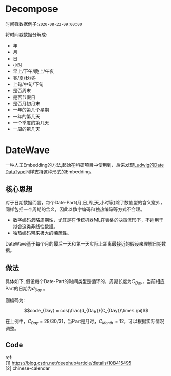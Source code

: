 # Decompose
时间戳数据例子:`2020-08-22-09:00:00`

将时间戳数据分解成:
- 年
- 月
- 日
- 小时
- 早上/下午/晚上/午夜
- 春/夏/秋/冬
- 上旬/中旬/下旬
- 是否周末
- 是否节假日
- 是否月初月末
- 一年的第几个星期
- 一年的第几天
- 一个季度的第几天
- 一周的第几天

# DateWave
一种人工Embedding的方法,起始在科研项目中使用到，后来发现[Ludwig的Date DataType](https://ludwig-ai.github.io/ludwig-docs/0.5/configuration/features/date_features/)同样支持这种形式的Embedding。

## 核心思想

对于日期数据而言，每个Date-Part(月,日,周,天,小时等)除了数值型的含义意外，同样包括一个周期的含义，因此以数字编码和独热编码等方式不合理。
- 数字编码忽略周期性，尤其是在传统机器ML在表格的决策流形下，不适用于拟合这类非线性数据。
- 独热编码带来极大的稀疏性。

DateWave基于每个月的最后一天和第一天实际上距离最接近的假设来理解日期数据。

## 做法

具体如下, 假设每个Date-Part的时间类型是循环的，周期长度为$C_{Day}$，当前相应Part的日期为$d_{Day}$ 。

则编码为:

$$code_{Day} = cos(\frac{d_{Day}}{C_{Day}}\times \pi)$$

在上例中，$C_{Day} = 28/30/31$，当Part是月时，$C_{Month} = 12$，可以根据实际情况调整。

## Code

ref:              
[1] https://blog.csdn.net/deephub/article/details/108415495        
[2] chinese-calendar